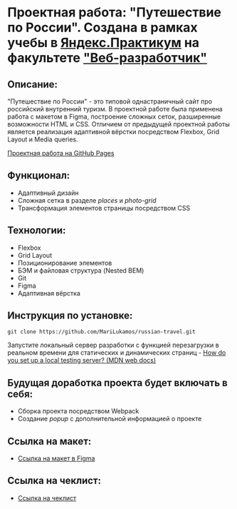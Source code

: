 # Проектная работа: "Путешествие по России". Создана в рамках учебы в [Яндекс.Практикум](https://praktikum.yandex.ru/) на факультете ["Веб-разработчик"](https://praktikum.yandex.ru/web/) 

## Описание: 

"Путешествие по России" - это типовой однастраничный сайт про российский внутренний туризм. В проектной работе была применена работа с макетом в Figma, построение сложных сеток, разширенные возможности HTML и CSS. Отличием от предыдущей проектной работы является реализация адаптивной вёрстки посредством Flexbox, Grid Layout и Media queries. 

[Проектная работа на GitHub Pages](https://marilukamos.github.io/russian-travel/index.html) 

## Функционал: 

* Адаптивный дизайн 
* Сложная сетка в разделе *places* и *photo-grid* 
* Трансформация элементов страницы посредством CSS

## Технологии: 

* Flexbox 
* Grid Layout 
* Позиционирование элементов 
* БЭМ и файловая структура (Nested BEM) 
* Git 
* Figma 
* Адаптивная вёрстка

## Инструкция по установке: 

```
git clone https://github.com/MariLukamos/russian-travel.git
``` 
Запустите локальный сервер разработки с функцией перезагрузки в реальном времени для статических и динамических страниц - [How do you set up a local testing server? (MDN web docs)](https://developer.mozilla.org/en-US/docs/Learn/Common_questions/set_up_a_local_testing_server) 

## Будущая доработка проекта будет включать в себя: 

* Сборка проекта посредством Webpack 
* Создание *popup* c дополнительной информацией о проекте 

## Ссылка на макет: 

* [Ссылка на макет в Figma](https://www.figma.com/file/5S2WSbEFL6awjVWJ0NWL8Q/Sprint-3_-Russia-_-desktop-mobile?node-id=28503%3A0)

## Ссылка на чеклист: 

* [Ссылка на чеклист](https://code.s3.yandex.net/web-developer/checklists-pdf/new-program/checklist-3.pdf)